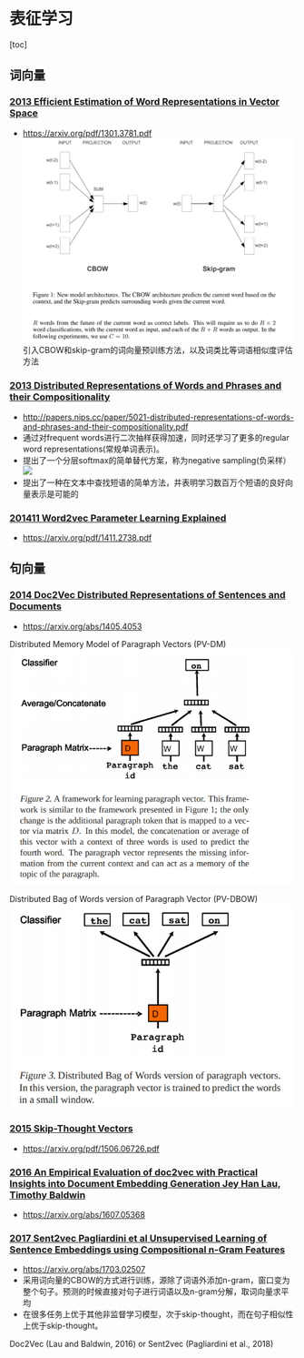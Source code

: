 # 表征学习

[toc]

## 词向量
### [2013 Efficient Estimation of Word Representations in Vector Space](resources/notes/d0001/w2v_2013_efficient_estimation_of_word_representations_in_vector_space.md)
- https://arxiv.org/pdf/1301.3781.pdf
![](resources/images/d0001/291952431723112.png)
引入CBOW和skip-gram的词向量预训练方法，以及词类比等词语相似度评估方法

### [2013 Distributed Representations of Words and Phrases and their Compositionality](resources/notes/d0001/w2v_2013_distributed_representations_of_words_and_phrases_and_their_compositionality.md)
- http://papers.nips.cc/paper/5021-distributed-representations-of-words-and-phrases-and-their-compositionality.pdf
- 通过对frequent words进行二次抽样获得加速，同时还学习了更多的regular word representations(常规单词表示)。
- 提出了一个分层softmax的简单替代方案，称为negative sampling(负采样）
![](https://img-blog.csdnimg.cn/20190331153001669.png)
- 提出了一种在文本中查找短语的简单方法，并表明学习数百万个短语的良好向量表示是可能的

### [201411 Word2vec Parameter Learning Explained]()
- https://arxiv.org/pdf/1411.2738.pdf

## 句向量
###  [2014 Doc2Vec Distributed Representations of Sentences and Documents](resources/notes/d0001/d2v_2014_distributed_representations_of_sentences_and_documents.md)
- https://arxiv.org/abs/1405.4053

Distributed Memory Model of Paragraph Vectors (PV-DM)
![](resources/images/d0001/511952501923112.png)

Distributed Bag of Words version of Paragraph Vector (PV-DBOW)
![](resources/images/d0001/091952082023112.png)

### [2015 Skip-Thought Vectors](https://arxiv.org/pdf/1506.06726) 
- https://arxiv.org/pdf/1506.06726.pdf

### [2016 An Empirical Evaluation of doc2vec with Practical Insights into Document Embedding Generation Jey Han Lau, Timothy Baldwin](resources/notes/d0001/d2v_2016_an_empirical_evaluation_of_doc2vec_with_practical_insights_into_document_embedding_generation_jey_han_lau_timothy_baldwin.md)
- https://arxiv.org/abs/1607.05368

### [2017 Sent2vec Pagliardini et al Unsupervised Learning of Sentence Embeddings using  Compositional n-Gram Features]()
- https://arxiv.org/abs/1703.02507
- 采用词向量的CBOW的方式进行训练，源除了词语外添加n-gram，窗口变为整个句子。预测的时候直接对句子进行词语以及n-gram分解，取词向量求平均
- 在很多任务上优于其他非监督学习模型，次于skip-thought，而在句子相似性上优于skip-thought。



Doc2Vec (Lau and Baldwin, 2016) or Sent2vec (Pagliardini et al., 2018)

